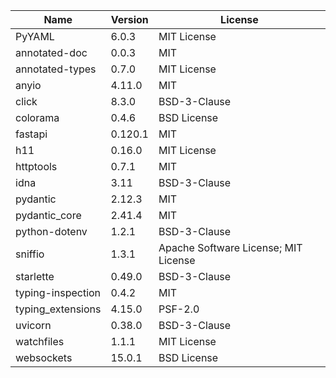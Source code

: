 | Name              | Version | License                              |
|-------------------|---------|--------------------------------------|
| PyYAML            | 6.0.3   | MIT License                          |
| annotated-doc     | 0.0.3   | MIT                                  |
| annotated-types   | 0.7.0   | MIT License                          |
| anyio             | 4.11.0  | MIT                                  |
| click             | 8.3.0   | BSD-3-Clause                         |
| colorama          | 0.4.6   | BSD License                          |
| fastapi           | 0.120.1 | MIT                                  |
| h11               | 0.16.0  | MIT License                          |
| httptools         | 0.7.1   | MIT                                  |
| idna              | 3.11    | BSD-3-Clause                         |
| pydantic          | 2.12.3  | MIT                                  |
| pydantic_core     | 2.41.4  | MIT                                  |
| python-dotenv     | 1.2.1   | BSD-3-Clause                         |
| sniffio           | 1.3.1   | Apache Software License; MIT License |
| starlette         | 0.49.0  | BSD-3-Clause                         |
| typing-inspection | 0.4.2   | MIT                                  |
| typing_extensions | 4.15.0  | PSF-2.0                              |
| uvicorn           | 0.38.0  | BSD-3-Clause                         |
| watchfiles        | 1.1.1   | MIT License                          |
| websockets        | 15.0.1  | BSD License                          |
